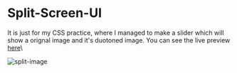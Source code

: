 ﻿# Split-Screen-UI

It is just for my CSS practice, where I managed to make a slider which will show a orignal image and it's duotoned image.
You can see the live preview [here](https://siddhartharya0809.github.io/Split-Screen-UI/)\

![split-image](https://i.ibb.co/mG7DhKB/split-screen.png)
